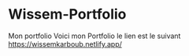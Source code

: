 # Wissem-Portfolio
Mon portfolio
Voici mon Portfolio le lien est le suivant https://wissemkarboub.netlify.app/
